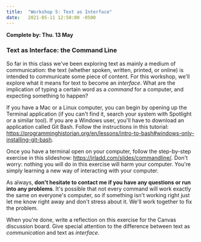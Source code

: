 ```yaml
---
title:  "Workshop 5: Text as Interface"
date:   2021-05-11 12:50:00 -0500
---
```

**Complete by: Thu. 13 May**

### Text as Interface: the Command Line

So far in this class we've been exploring text as mainly a medium of communication: the text (whether spoken, written, printed, or online) is intended to communicate some piece of content. For this workshop, we'll explore what it means for text to become an *interface*. What are the implication of typing a certain word as a *command* for a computer, and expecting something to happen?

If you have a Mac or a Linux computer, you can begin by opening up the Terminal application (if you can't find it, search your system with Spotlight or a similar tool). If you are a Windows user, you'll have to download an application called Git Bash. Follow the instructions in this tutorial: <https://programminghistorian.org/en/lessons/intro-to-bash#windows-only-installing-git-bash>.

Once you have a terminal open on your computer, follow the step-by-step exercise in this slideshow: <https://jrladd.com/slides/commandline/>. Don't worry: nothing you will do in this exercise will harm your computer. You're simply learning a new way of interacting with your computer.

As always, **don't hesitate to contact me if you have any questions or run into any problems**. It's possible that not every command will work exactly the same on everyone's computer, so if something isn't working right just let me know right away and don't stress about it. We'll work together to fix the problem.

When you're done, write a reflection on this exercise for the Canvas discussion board. Give special attention to the difference between text as *communication* and text as *interface*.

